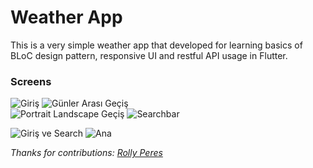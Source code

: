 # Weather App
This is a very simple weather app that developed for learning basics of BLoC design pattern, responsive UI and restful API usage in Flutter.  
### Screens

![Giriş](https://www.resimup.online/images/2020/10/21/2reduced.gif)
![Günler Arası Geçiş](https://www.resimup.online/images/2020/10/21/3reduced.gif)  
![Portrait Landscape Geçiş](https://www.resimup.online/images/2020/10/21/4reduced.gif)
![Searchbar](https://www.resimup.online/images/2020/10/21/5reduced.gif)

![Giriş ve Search](https://r.resimlink.com/Zt6uD.png)
![Ana ](https://r.resimlink.com/es5RAv.png)

<em>Thanks for contributions: [Rolly Peres](https://github.com/narcodico)</em>
